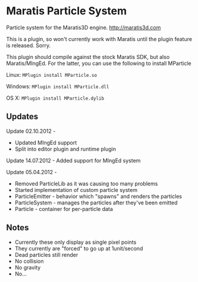 Maratis Particle System
=======================

Particle system for the Maratis3D engine. http://maratis3d.com

This is a plugin, so won't currently work with Maratis until the plugin feature is released. Sorry.

This plugin should compile against the stock Maratis SDK, but also Maratis/MIngEd. For the latter, you can use the following to install MParticle

Linux:
`MPlugin install MParticle.so`

Windows:
`MPlugin install MParticle.dll`

OS X:
`MPlugin install MParticle.dylib`

Updates
-------

Update 02.10.2012 - 
* Updated MIngEd support
* Split into editor plugin and runtime plugin

Update 14.07.2012 - Added support for MIngEd system

Update 05.04.2012 - 
* Removed ParticleLib as it was causing too many problems
* Started implementation of custom particle system
* ParticleEmitter - behavior which "spawns" and renders the particles
* ParticleSystem - manages the particles after they've been emitted
* Particle - container for per-particle data

Notes
-----

* Currently these only display as single pixel points
* They currently are "forced" to go up at 1unit/second
* Dead particles still render
* No collision
* No gravity
* No...